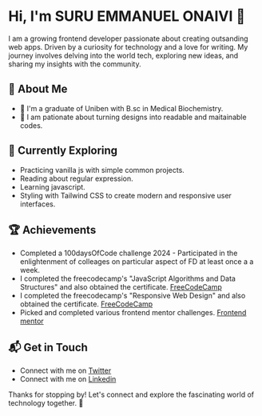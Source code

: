 # Hi, I'm SURU EMMANUEL ONAIVI 👋

I am a growing frontend developer passionate about creating outsanding web apps. Driven by a curiosity for technology and a love for writing. My journey involves delving into the world tech, exploring new ideas, and sharing my insights with the community.

## 🚀 About Me

- 🔭 I'm a graduate of Uniben with B.sc in Medical Biochemistry.
- 📝 I am pationate about turning designs into readable and maitainable codes.
 
## 🌱 Currently Exploring

  - Practicing vanilla js with simple common projects.
  - Reading about regular expression.
  - Learning javascript.
  - Styling with Tailwind CSS to create modern and responsive user interfaces.

 ## 🏆 Achievements

- Completed a 100daysOfCode challenge 2024 - Participated in the enlightenment of colleages on particular aspect of FD at least once a a week.
- I completed the freecodecamp's "JavaScript Algorithms and Data Structures" and also obtained the certificate. [FreeCodeCamp](https://freecodecamp.org/certification/suruaino/javascript-algorithms-and-data-structures)
- I completed the freecodecamp's "Responsive Web Design" and also obtained the certificate. [FreeCodeCamp](https://freecodecamp.org/certification/suruaino/responsive-web-design)
- Picked and completed various frontend mentor challenges. [Frontend mentor](https://www.frontendmentor.io/profile/suruaino) 


## 📬 Get in Touch

- Connect with me on [Twitter](https://www.twitter.com/suruaino)
- Connect with me on [Linkedin](https://www.linkedin.com/in/suru-emmanuel-b3620947/)


Thanks for stopping by! Let's connect and explore the fascinating world of technology together. 🚀

